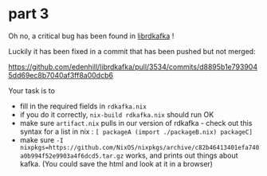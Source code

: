 # part 3

Oh no, a critical bug has been found in [librdkafka](https://github.com/edenhill/librdkafka) !

Luckily it has been fixed in a commit that has been pushed but not merged: 

https://github.com/edenhill/librdkafka/pull/3534/commits/d8895b1e7939045dd69ec8b7040af3ff8a00dcb6

Your task is to
- fill in the required fields in `rdkafka.nix`
- if you do it correctly, `nix-build rdkafka.nix` should run OK
- make sure `artifact.nix` pulls in our version of rdkafka - check out this syntax for a list in nix : `[ packageA (import ./packageB.nix) packageC]`
- make sure `-I nixpkgs=https://github.com/NixOS/nixpkgs/archive/c82b46413401efa740a0b994f52e9903a4f6dcd5.tar.gz` works, and prints out things about kafka. (You could save the html and look at it in a browser)